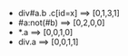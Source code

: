 * div#a.b .c[id=x] ==> [0,1,3,1]
* #a:not(#b) ==> [0,2,0,0]
* *.a ==> [0,0,1,0]
* div.a ==> [0,0,1,1]